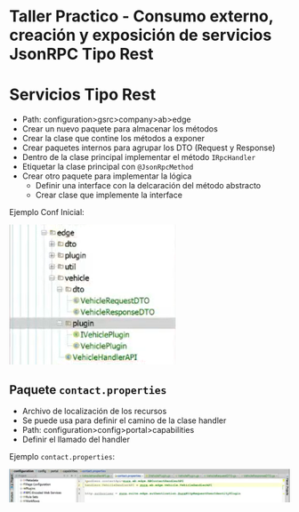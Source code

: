 # Taller Practico - Consumo externo, creación y exposición de servicios JsonRPC Tipo Rest

# Servicios Tipo Rest
- Path: configuration>gsrc>company>ab>edge
- Crear un nuevo paquete para almacenar los métodos
- Crear la clase que contine los métodos a exponer
- Crear paquetes internos para agrupar los DTO (Request y Response)
- Dentro de la clase principal implementar el método `IRpcHandler`
- Etiquetar la clase principal con `@JsonRpcMethod`
- Crear otro paquete para implementar la lógica
    - Definir una interface con la delcaración del método abstracto
    - Crear clase que implemente la interface

Ejemplo Conf Inicial:

![Ejemplo Conf Inicial](/Practice/imgs/paquetes_rest.png)


## Paquete `contact.properties`
- Archivo de localización de los recursos 
- Se puede usa para definir el camino de la clase handler
- Path: configuration>config>portal>capabilities
- Definir el llamado del handler

Ejemplo `contact.properties`:

![Ejemplo contact.properties](/Practice/imgs/paquete_contact_properties.png)